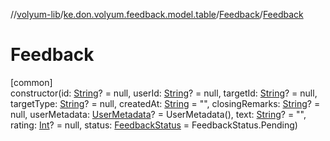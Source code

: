 //[volyum-lib](../../../index.md)/[ke.don.volyum.feedback.model.table](../index.md)/[Feedback](index.md)/[Feedback](-feedback.md)

# Feedback

[common]\
constructor(id: [String](https://kotlinlang.org/api/core/kotlin-stdlib/kotlin/-string/index.html)? = null, userId: [String](https://kotlinlang.org/api/core/kotlin-stdlib/kotlin/-string/index.html)? = null, targetId: [String](https://kotlinlang.org/api/core/kotlin-stdlib/kotlin/-string/index.html)? = null, targetType: [String](https://kotlinlang.org/api/core/kotlin-stdlib/kotlin/-string/index.html)? = null, createdAt: [String](https://kotlinlang.org/api/core/kotlin-stdlib/kotlin/-string/index.html) = &quot;&quot;, closingRemarks: [String](https://kotlinlang.org/api/core/kotlin-stdlib/kotlin/-string/index.html)? = null, userMetadata: [UserMetadata](../-user-metadata/index.md)? = UserMetadata(), text: [String](https://kotlinlang.org/api/core/kotlin-stdlib/kotlin/-string/index.html)? = &quot;&quot;, rating: [Int](https://kotlinlang.org/api/core/kotlin-stdlib/kotlin/-int/index.html)? = null, status: [FeedbackStatus](../-feedback-status/index.md) = FeedbackStatus.Pending)